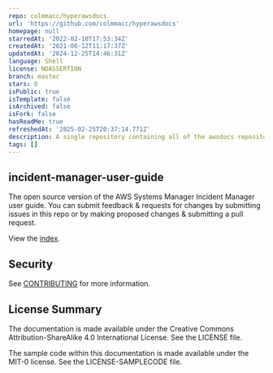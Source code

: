 ```yaml
---
repo: colmmacc/hyperawsdocs
url: 'https://github.com/colmmacc/hyperawsdocs'
homepage: null
starredAt: '2022-02-10T17:53:34Z'
createdAt: '2021-06-12T11:17:37Z'
updatedAt: '2024-12-25T14:46:31Z'
language: Shell
license: NOASSERTION
branch: master
stars: 8
isPublic: true
isTemplate: false
isArchived: false
isFork: false
hasReadMe: true
refreshedAt: '2025-02-25T20:37:14.771Z'
description: A single repository containing all of the awsdocs repositories
tags: []
---
```


## incident-manager-user-guide

The open source version of the AWS Systems Manager Incident Manager user guide. You can submit feedback & requests for changes by submitting issues in this repo or by making proposed changes & submitting a pull request.

View the [index](doc_source/index.md).

## Security

See [CONTRIBUTING](CONTRIBUTING.md#security-issue-notifications) for more information.

## License Summary

The documentation is made available under the Creative Commons Attribution-ShareAlike 4.0 International License. See the LICENSE file.

The sample code within this documentation is made available under the MIT-0 license. See the LICENSE-SAMPLECODE file.
